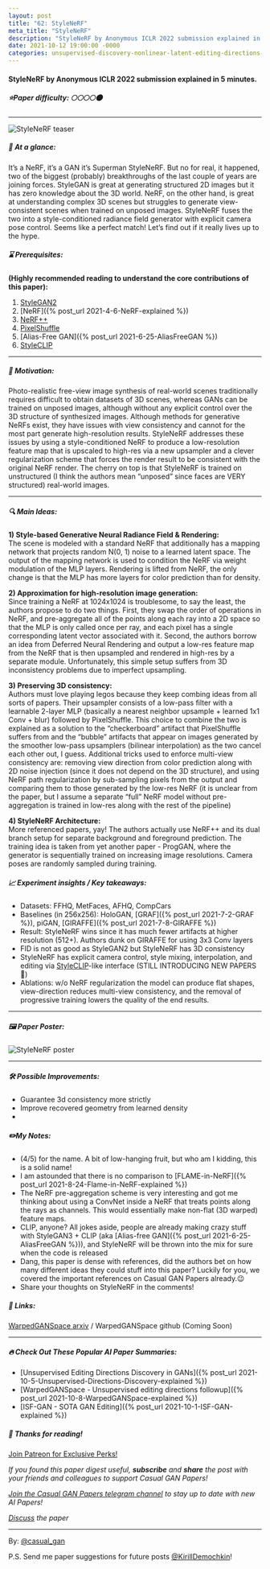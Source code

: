```yaml
---
layout: post
title: "62: StyleNeRF"
meta_title: "StyleNeRF"
description: "StyleNeRF by Anonymous ICLR 2022 submission explained in 5 minutes."
date: 2021-10-12 19:00:00 -0000
categories: unsupervised-discovery-nonlinear-latent-editing-directions-generator
---
```


#### StyleNeRF by Anonymous ICLR 2022 submission explained in 5 minutes.

##### ⭐️Paper difficulty: 🌕🌕🌕🌕🌑

***

![StyleNeRF teaser](/assets/images/stylenerf_teaser.png "StyleNeRF Teaser")

##### 🎯 At a glance:

It’s a NeRF, it’s a GAN it’s Superman StyleNeRF. But no for real, it happened, two of the biggest (probably) breakthroughs of the last couple of years are joining forces. StyleGAN is great at generating structured 2D images but it has zero knowledge about the 3D world. NeRF, on the other hand, is great at understanding complex 3D scenes but struggles to generate view-consistent scenes when trained on unposed images. StyleNeRF fuses the two into a style-conditioned radiance field generator with explicit camera pose control. Seems like a perfect match! Let’s find out if it really lives up to the hype.

##### ⌛️ Prerequisites:

**(Highly recommended reading to understand the core contributions of this paper):**  
1) [StyleGAN2](https://github.com/NVlabs/stylegan2)  
2) [NeRF]({% post_url 2021-4-6-NeRF-explained %})
3) [NeRF++](https://arxiv.org/abs/2010.07492)
4) [PixelShuffle](https://arxiv.org/pdf/1609.05158v2.pdf)
5) [Alias-Free GAN]({% post_url 2021-6-25-AliasFreeGAN %})
6) [StyleCLIP](https://t.me/casual_gan/18)

***

##### 🚀 Motivation:

Photo-realistic free-view image synthesis of real-world scenes traditionally requires difficult to obtain datasets of 3D scenes, whereas GANs can be trained on unposed images, although without any explicit control over the 3D structure of synthesized images. Although methods for generative NeRFs exist, they have issues with view consistency and cannot for the most part generate high-resolution results. StyleNeRF addresses these issues by using a style-conditioned NeRF to produce a low-resolution feature map that is upscaled to high-res via a new upsampler and a clever regularization scheme that forces the render result to be consistent with the original NeRF render. The cherry on top is that StyleNeRF is trained on unstructured (I think the authors mean “unposed” since faces are VERY structured) real-world images.

***

##### 🔍 Main Ideas:

**1) Style-based Generative Neural Radiance Field & Rendering:**  
The scene is modeled with a standard NeRF that additionally has a mapping network that projects random N(0, 1) noise to a learned latent space. The output of the mapping network is used to condition the NeRF via weight modulation of the MLP layers. Rendering is lifted from NeRF, the only change is that the MLP has more layers for color prediction than for density.

**2) Approximation for high-resolution image generation:**  
Since training a NeRF at 1024x1024 is troublesome, to say the least, the authors propose to do two things. First, they swap the order of operations in NeRF, and pre-aggregate all of the points along each ray into a 2D space so that the MLP is only called once per ray, and each pixel has a single corresponding latent vector associated with it. Second, the authors borrow an idea from Deferred Neural Rendering and output a low-res feature map from the NeRF that is then upsampled and rendered in high-res by a separate module. Unfortunately, this simple setup suffers from 3D inconsistency problems due to imperfect upsampling.

**3) Preserving 3D consistency:**  
Authors must love playing legos because they keep combing ideas from all sorts of papers. Their upsampler consists of a low-pass filter with a learnable 2-layer MLP (basically a nearest neighbor upsample + learned 1x1 Conv + blur) followed by PixelShuffle. This choice to combine the two is explained as a solution to the “checkerboard” artifact that PixelShuffle suffers from and the “bubble” artifacts that appear on images generated by the smoother low-pass upsamplers (bilinear interpolation) as the two cancel each other out, I guess. Additional tricks used to enforce multi-view consistency are: removing view direction from color prediction along with 2D noise injection (since it does not depend on the 3D structure), and using NeRF path regularization by sub-sampling pixels from the output and comparing them to those generated by the low-res NeRF (it is unclear from the paper, but I assume a separate “full” NeRF model without pre-aggregation is trained in low-res along with the rest of the pipeline)

**4) StyleNeRF Architecture:**  
More referenced papers, yay! The authors actually use NeRF++ and its dual branch setup for separate background and foreground prediction. The training idea is taken from yet another paper - ProgGAN, where the generator is sequentially trained on increasing image resolutions. Camera poses are randomly sampled during training.
##### 📈 Experiment insights / Key takeaways:

- Datasets: FFHQ, MetFaces, AFHQ, CompCars
- Baselines (in 256x256): HoloGAN, [GRAF]({% post_url 2021-7-2-GRAF %}), piGAN, [GIRAFFE]({% post_url 2021-7-8-GIRAFFE %})
- Result: StyleNeRF wins since it has much fewer artifacts at higher resolution (512+). Authors dunk on GIRAFFE for using 3x3 Conv layers
- FID is not as good as StyleGAN2 but StyleNeRF has 3D consistency
- StyleNeRF has explicit camera control, style mixing, interpolation, and editing via [StyleCLIP](https://t.me/casual_gan/18)-like interface (STILL INTRODUCING NEW PAPERS😬)
- Ablations: w/o NeRF regularization the model can produce flat shapes, view-direction reduces multi-view consistency, and the removal of progressive training lowers the quality of the end results.
***

##### 🖼️ Paper Poster:

![StyleNeRF poster](/assets/images/stylenerf.jpg "StyleNeRF Paper Poster")

***

##### 🛠 Possible Improvements:

- Guarantee 3d consistency more strictly
- Improve recovered geometry from learned density
- 
##### ✏️My Notes:

- (4/5) for the name. A bit of low-hanging fruit, but who am I kidding, this is a solid name!
- I am astounded that there is no comparison to [FLAME-in-NeRF]({% post_url 2021-8-24-Flame-in-NeRF-explained %})
- The NeRF pre-aggregation scheme is very interesting and got me thinking about using a ConvNet inside a NeRF that treats points along the rays as channels. This would essentially make non-flat (3D warped) feature maps.
- CLIP, anyone? All jokes aside, people are already making crazy stuff with StyleGAN3 + CLIP (aka [Alias-free GAN]({% post_url 2021-6-25-AliasFreeGAN %})), and StyleNeRF will be thrown into the mix for sure when the code is released
- Dang, this paper is dense with references, did the authors bet on how many different ideas they could stuff into this paper? Luckily for you, we covered the important references on Casual GAN Papers already.😉
- Share your thoughts on StyleNeRF in the comments!

##### 🔗 Links:
[WarpedGANSpace arxiv](https://arxiv.org/pdf/2109.13357v1.pdf) / WarpedGANSpace github (Coming Soon)

***

##### 🔥 Check Out These Popular AI Paper Summaries:
- [Unsupervised Editing Directions Discovery in GANs]({% post_url 2021-10-5-Unsupervised-Directions-Discovery-explained %})
- [WarpedGANSpace - Unsupervised editing directions followup]({% post_url 2021-10-8-WarpedGANSpace-explained %})
- [ISF-GAN - SOTA GAN Editing]({% post_url 2021-10-1-ISF-GAN-explained %})

##### 👋 Thanks for reading!
<a href="https://www.patreon.com/bePatron?u=53448948" data-patreon-widget-type="become-patron-button">Join Patreon for Exclusive Perks!</a><script async src="https://c6.patreon.com/becomePatronButton.bundle.js"></script>

*If you found this paper digest useful, **subscribe** and **share** the post with your friends and colleagues to support Casual GAN Papers!*

*[Join the Casual GAN Papers telegram channel](https://t.me/joinchat/KeutnzlvetRkZGZi) to stay up to date with new AI Papers!*

*[Discuss](https://t.me/casual_gans_chat) the paper*

***

By: [@casual_gan](https://t.me/joinchat/KeutnzlvetRkZGZi)

P.S. Send me paper suggestions for future posts
[@KirillDemochkin](mailto:kdemochkin@gmail.com)!

